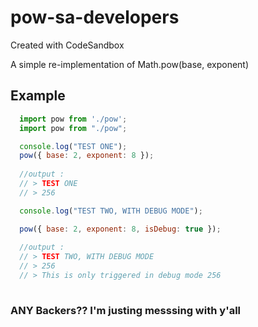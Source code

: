 # pow-sa-developers
Created with CodeSandbox

A simple re-implementation of Math.pow(base, exponent)

## Example

```js
  import pow from './pow';
  import pow from "./pow";

  console.log("TEST ONE");
  pow({ base: 2, exponent: 8 }); 
  
  //output :
  // > TEST ONE 
  // > 256

  console.log("TEST TWO, WITH DEBUG MODE");

  pow({ base: 2, exponent: 8, isDebug: true });
  
  //output :
  // > TEST TWO, WITH DEBUG MODE
  // > 256
  // > This is only triggered in debug mode 256
  
```

### ANY Backers?? I'm justing messsing with y'all
